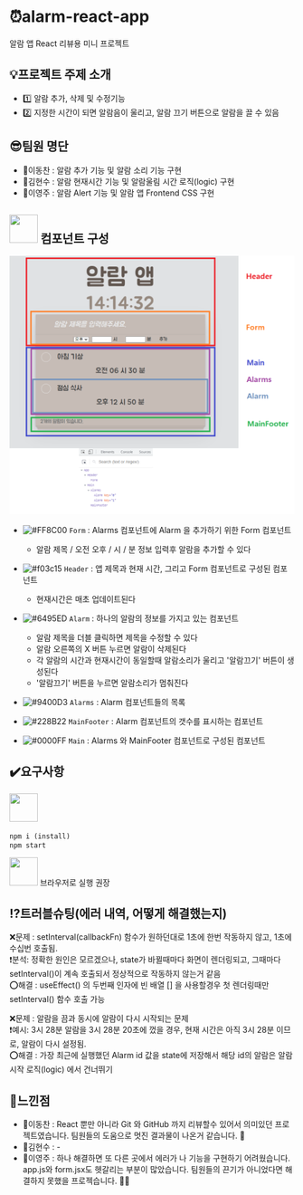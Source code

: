 # :alarm_clock:alarm-react-app
알람 앱 React 리뷰용 미니 프로젝트

## :bulb:프로젝트 주제 소개
- :one: 알람 추가, 삭제 및 수정기능
- :two: 지정한 시간이 되면 알람음이 울리고, 알람 끄기 버튼으로 알람을 끌 수 있음

## :sunglasses:팀원 명단
- :man:이동찬 : 알람 추가 기능 및 알람 소리 기능 구현
- :man:김현수 : 알람 현재시간 기능 및 알람울림 시간 로직(logic) 구현
- :woman:이영주 : 알람 Alert 기능 및 알람 앱 Frontend CSS 구현

## <img src="https://icongr.am/devicon/react-original-wordmark.svg?size=128&color=currentColor" width="50" height="50"/> 컴포넌트 구성

![React Component Chart](/public/react_component_chart.png "React Component Chart")

- ![#FF8C00](https://via.placeholder.com/15/FF8C00/FF8C00.png) `Form` : Alarms 컴포넌트에 Alarm 을 추가하기 위한 Form 컴포넌트
  - 알람 제목 / 오전 오후 / 시 / 분 정보 입력후 알람을 추가할 수 있다

- ![#f03c15](https://via.placeholder.com/15/f03c15/f03c15.png) `Header` : 앱 제목과 현재 시간, 그리고 Form 컴포넌트로 구성된 컴포넌트
  - 현재시간은 매초 업데이트된다

- ![#6495ED](https://via.placeholder.com/15/6495ED/6495ED.png) `Alarm` : 하나의 알람의 정보를 가지고 있는 컴포넌트
  - 알람 제목을 더블 클릭하면 제목을 수정할 수 있다
  - 알람 오른쪽의 X 버튼 누르면 알람이 삭제된다
  - 각 알람의 시간과 현재시간이 동일할때 알람소리가 울리고 '알람끄기' 버튼이 생성된다
  - '알람끄기' 버튼을 누르면 알람소리가 멈춰진다

- ![#9400D3](https://via.placeholder.com/15/9400D3/9400D3.png) `Alarms` : Alarm 컴포넌트들의 목록

- ![#228B22](https://via.placeholder.com/15/228B22/228B22.png) `MainFooter` : Alarm 컴포넌트의 갯수를 표시하는 컴포넌트

- ![#0000FF](https://via.placeholder.com/15/0000FF/0000FF.png) `Main` : Alarms 와 MainFooter 컴포넌트로 구성된 컴포넌트

## :heavy_check_mark:요구사항

<img src="https://icongr.am/devicon/npm-original-wordmark.svg?size=128&color=currentColor" width="50" height="50" />

```
npm i (install)
npm start
```

<img src="https://icongr.am/devicon/chrome-original.svg?size=128&color=currentColor" width="50" height="50" /> 브라우저로 실행 권장

## :interrobang:트러블슈팅(에러 내역, 어떻게 해결했는지)
:x:문제 : setInterval(callbackFn) 함수가 원하던대로 1초에 한번 작동하지 않고, 1초에 수십번 호출됨.<br/>
:exclamation:분석: 정확한 원인은 모르겠으나, state가 바뀔때마다 화면이 렌더링되고, 그때마다 setInterval()이 계속 호출되서 정상적으로 작동하지 않는거 같음<br/>
:o:해결 : useEffect() 의 두번째 인자에 빈 배열 [] 을 사용할경우 첫 렌더링때만 setInterval() 함수 호출 가능
  
:x:문제 : 알람을 끔과 동시에 알람이 다시 시작되는 문제<br/>
:exclamation:예시: 3시 28분 알람을 3시 28분 20초에 껐을 경우, 현재 시간은 아직 3시 28분 이므로, 알람이 다시 설정됨.<br/>
:o:해결 : 가장 최근에 실행했던 Alarm id 값을 state에 저장해서 해당 id의 알람은 알람 시작 로직(logic) 에서 건너뛰기

## :rainbow:느낀점
- :man:이동찬 : React 뿐만 아니라 Git 와 GitHub 까지 리뷰할수 있어서 의미있던 프로젝트였습니다. 팀원들의 도움으로 멋진 결과물이 나온거 같습니다. :clap:
- :man:김현수 : -
- :woman:이영주 : 하나 해결하면 또 다른 곳에서 에러가 나 기능을 구현하기 어려웠습니다. app.js와 form.jsx도 헷갈리는 부분이 많았습니다. 팀원들의 끈기가 아니었다면 해결하지 못했을 프로젝습니다. 🙇‍♀️


